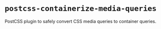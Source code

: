# `postcss-containerize-media-queries`

PostCSS plugin to safely convert CSS media queries to container queries.
